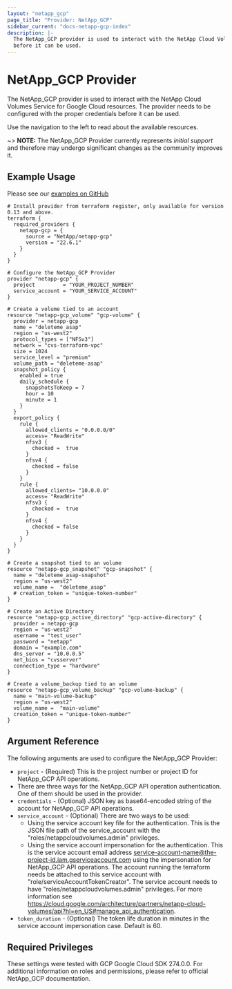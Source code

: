 ```yaml
---
layout: "netapp_gcp"
page_title: "Provider: NetApp_GCP"
sidebar_current: "docs-netapp-gcp-index"
description: |-
  The NetApp_GCP provider is used to interact with the NetApp Cloud Volumes Service for Google Cloud resources. The provider needs to be configured with the proper credentials
  before it can be used.
---
```


# NetApp_GCP Provider

The NetApp_GCP provider is used to interact with the NetApp Cloud Volumes Service for Google Cloud resources.
The provider needs to be configured with the proper credentials before it can be used.

Use the navigation to the left to read about the available resources.

~> **NOTE:** The NetApp_GCP Provider currently represents _initial support_
and therefore may undergo significant changes as the community improves it.

## Example Usage
Please see our [examples on GitHub](https://github.com/NetApp/terraform-provider-netapp-gcp/tree/master/examples/gcp)

```
# Install provider from terraform register, only available for version 0.13 and above.
terraform {
  required_providers {
    netapp-gcp = {
      source = "NetApp/netapp-gcp"
      version = "22.6.1"
    }
  }
}

# Configure the NetApp_GCP Provider
provider "netapp-gcp" {
  project         = "YOUR_PROJECT_NUMBER"
  service_account = "YOUR_SERVICE_ACCOUNT"
}

# Create a volume tied to an account
resource "netapp-gcp_volume" "gcp-volume" {
  provider = netapp-gcp
  name = "deleteme_asap"
  region = "us-west2"
  protocol_types = ["NFSv3"]
  network = "cvs-terraform-vpc"
  size = 1024
  service_level = "premium"
  volume_path = "deleteme-asap"
  snapshot_policy {
    enabled = true
    daily_schedule {
      snapshotsToKeep = 7
      hour = 10
      minute = 1
    }
  }
  export_policy {
    rule {
      allowed_clients = "0.0.0.0/0"
      access= "ReadWrite"
      nfsv3 {
        checked =  true
      }
      nfsv4 {
        checked = false
      }
    }
    rule {
      allowed_clients= "10.0.0.0"
      access= "ReadWrite"
      nfsv3 {
        checked =  true
      }
      nfsv4 {
        checked = false
      }
    }
  }
}

# Create a snapshot tied to an volume
resource "netapp-gcp_snapshot" "gcp-snapshot" {
  name = "deleteme_asap-snapshot"
  region = "us-west2"
  volume_name =  "deleteme_asap"
  # creation_token = "unique-token-number"
}

# Create an Active Directory
resource "netapp-gcp_active_directory" "gcp-active-directory" {
  provider = netapp-gcp
  region = "us-west2"
  username = "test_user"
  password = "netapp"
  domain = "example.com"
  dns_server = "10.0.0.5"
  net_bios = "cvsserver"
  connection_type = "hardware"
}

# Create a volume_backup tied to an volume
resource "netapp-gcp_volume_backup" "gcp-volume-backup" {
  name = "main-volume-backup"
  region = "us-west2"
  volume_name =  "main-volume"
  creation_token = "unique-token-number"
}
```

## Argument Reference

The following arguments are used to configure the NetApp_GCP Provider:

* `project` - (Required) This is the project number or project ID for NetApp_GCP API operations.
* There are three ways for the NetApp_GCP API operation authentication. One of them should be used in the provider.
* `credentials` - (Optional) JSON key as base64-encoded string of the account for NetApp_GCP API operations.
* `service_account` - (Optional) There are two ways to be used:
  - Using the service account key file for the authentication. This is the JSON file path of the service_account with the "roles/netappcloudvolumes.admin" privileges.
  - Using the service account impersonation for the authentication. This is the service account email address service-account-name@the-project-id.iam.gserviceaccount.com using the impersonation for NetApp_GCP API operations. The account running the terraform needs be attached to this service account with "role/serviceAccountTokenCreator". The service account needs to have "roles/netappcloudvolumes.admin" privileges. For more information see https://cloud.google.com/architecture/partners/netapp-cloud-volumes/api?hl=en_US#manage_api_authentication.
* `token_duration` - (Optional) The token life duration in minutes in the service account impersonation case. Default is 60.

## Required Privileges

These settings were tested with GCP Google Cloud SDK 274.0.0.
For additional information on roles and permissions, please refer to official
NetApp_GCP documentation.

